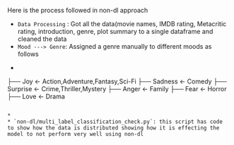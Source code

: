 Here is the process followed in non-dl approach

* `Data Processing` : Got all the data(movie names, IMDB rating, Metacritic rating, introduction, genre, plot summary to a single dataframe and cleaned the data
* `Mood ---> Genre`: Assigned a genre manually to different moods as follows 
*  ```
├── Joy                     <- Action,Adventure,Fantasy,Sci-Fi
├── Sadness                 <- Comedy
├── Surprise                <- Crime,Thriller,Mystery
├── Anger                   <- Family
├── Fear                    <- Horror
├── Love                    <- Drama

```

* 
* `non-dl/multi_label_classification_check.py`: this script has code to show how the data is distributed showing how it is effecting the model to not perform very well using non-dl
